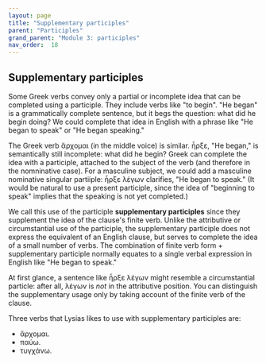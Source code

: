 ```yaml
---
layout: page
title: "Supplementary participles"
parent: "Participles"
grand_parent: "Module 3: participles"
nav_order:  18
---
```



## Supplementary participles

Some Greek verbs convey only a partial or incomplete idea that can be completed using a participle.  They include verbs like "to begin". "He began" is a grammatically complete sentence, but it begs the question: what did he begin doing?  We could complete that idea in English with a phrase like "He began to speak" or "He began speaking."

The Greek verb ἄρχομαι (in the middle voice) is similar. ἦρξε, "He began," is semantically still incomplete: what did he begin?  Greek can complete the idea with a participle, attached to the subject of the verb (and therefore in the nomninative case). For a masculine subject, we could add a masculine nominative singular partiiple: ἦρξε λέγων clarifies, "He began to speak."  (It would be natural to use a present participle, since the idea of "beginning to speak" implies that the speaking is not yet completed.)

We call this use of the participle **supplementary participles** since they supplement the idea of the clause's finite verb.  Unlike the attributive or circumstantial use of the participle, the supplementary participle does not express the equivalent of an English clause, but serves to complete the idea of a small number of verbs. The combination of finite verb form + supplementary participle normally equates to a single verbal expression in English like "He began to speak."

 At first glance, a sentence like ἦρξε λέγων might resemble a circumstantial particle: after all, λέγων is *not* in the attributive position.  You can distinguish the supplementary usage only by taking account of the finite verb of the clause.

Three verbs that Lysias likes to use with supplementary participles are:


- ἄρχομαι.  
- παύω. 
- τυγχάνω.


